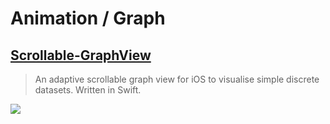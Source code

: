 Animation / Graph
==

[Scrollable-GraphView](https://github.com/philackm/Scrollable-GraphView)
--
> An adaptive scrollable graph view for iOS to visualise simple discrete datasets. Written in Swift.

![](https://github.com/philackm/Scrollable-GraphView/raw/master/readme_images/init_anim_high_fps.gif)
